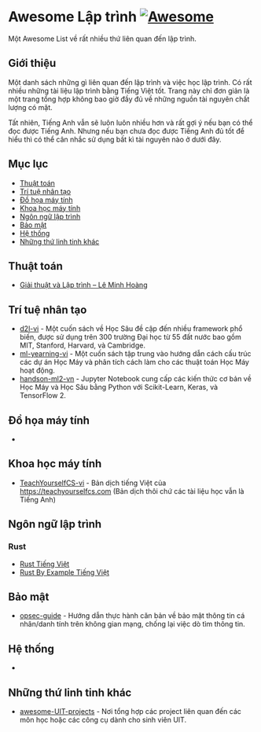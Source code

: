 # Awesome Lập trình [![Awesome](https://cdn.rawgit.com/sindresorhus/awesome/d7305f38d29fed78fa85652e3a63e154dd8e8829/media/badge.svg)](https://github.com/sindresorhus/awesome)

Một Awesome List về rất nhiều thứ liên quan đến lập trình.

## Giới thiệu
Một danh sách những gì liên quan đến lập trình và việc học lập trình. Có rất nhiều những tài liệu lập trình bằng Tiếng Việt tốt. Trang này chỉ đơn giản là một trang tổng hợp không bao giờ đầy đủ về những nguồn tài nguyên chất lượng có mặt.

Tất nhiên, Tiếng Anh vẫn sẽ luôn luôn nhiều hơn và rất gợi ý nếu bạn có thể đọc được Tiếng Anh. Nhưng nếu bạn chưa đọc được Tiếng Anh đủ tốt để hiểu thì có thể cân nhắc sử dụng bất kì tài nguyên nào ở dưới đây. 

## Mục lục
- [Thuật toán](#thuật-toán)
- [Trí tuệ nhân tạo](#trí-tuệ-nhân-tạo)
- [Đồ họa máy tính](#đồ-họa-máy-tính)
- [Khoa học máy tính](#khoa-học-máy-tính)
- [Ngôn ngữ lập trình](#ngôn-ngữ-lập-trình)
- [Bảo mật](#bảo-mật)
- [Hệ thống](#hệ-thống)
- [Những thứ linh tinh khác](#những-thứ-linh-tinh-khác)

## Thuật toán
- [Giải thuật và Lập trình – Lê Minh Hoàng](https://archive.org/details/giai-thuat-va-lap-trinh-le-minh-hoang)

## Trí tuệ nhân tạo
- [d2l-vi](https://github.com/d2l-ai/d2l-vi) -  Một cuốn sách về Học Sâu đề cập đến nhiều framework phổ biến, được sử dụng trên 300 trường Đại học từ 55 đất nước bao gồm MIT, Stanford, Harvard, và Cambridge. 
- [ml-yearning-vi](https://github.com/mlbvn/ml-yearning-vi) -  Một cuốn sách tập trung vào hướng dẫn cách cấu trúc các dự án Học Máy và phân tích cách làm cho các thuật toán Học Máy hoạt động. 
- [handson-ml2-vn](https://github.com/mlbvn/handson-ml2-vn) -  Jupyter Notebook cung cấp các kiến thức cơ bản về Học Máy và Học Sâu bằng Python với Scikit-Learn, Keras, và TensorFlow 2. 

## Đồ họa máy tính
- []()

## Khoa học máy tính
- [TeachYourselfCS-vi](https://github.com/htdat/TeachYourselfCS-vi) - Bản dịch tiếng Việt của https://teachyourselfcs.com (Bản dịch thôi chứ các tài liệu học vẫn là Tiếng Anh)


## Ngôn ngữ lập trình

### Rust
- [Rust Tiếng Việt](https://rust-tieng-viet.github.io/)
- [Rust By Example Tiếng Việt](https://rustvn.ezidev.tech/)

## Bảo mật
- [opsec-guide](https://github.com/ndbiaw/opsec-guide) -  Hướng dẫn thực hành căn bản về bảo mật thông tin cá nhân/danh tính trên không gian mạng, chống lại việc dò tìm thông tin. 

## Hệ thống
- []()

## Những thứ linh tinh khác
- [awesome-UIT-projects](https://github.com/SVUIT/awesome-UIT-projects) -  Nơi tổng hợp các project liên quan đến các môn học hoặc các công cụ dành cho sinh viên UIT. 
